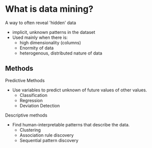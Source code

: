 # What is data mining?

A way to often reveal 'hidden' data

- implicit, unknown patterns in the dataset
- Used mainly when there is:
  - high dimensionality (columns)
  - Enormity of data
  - heterogenous, distributed nature of data

## Methods

Predictive Methods

- Use variables to predict unknown of future values of other values.
  - Classification  
  - Regression
  - Deviation Detection

Descriptive methods

- Find human-interpretable patterns that describe the data.
  - Clustering
  - Association rule discovery
  - Sequential pattern discovery
